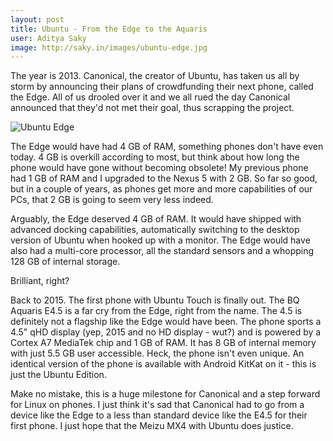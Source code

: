 ```yaml
---
layout: post
title: Ubuntu - From the Edge to the Aquaris
user: Aditya Saky
image: http://saky.in/images/ubuntu-edge.jpg
---
```

The year is 2013. Canonical, the creator of Ubuntu, has taken us all by storm by announcing their plans of crowdfunding their next phone, called the Edge. All of us drooled over it and we all rued the day Canonical announced that they'd not met their goal, thus scrapping the project.

![Ubuntu Edge](http://saky.in/images/ubuntu-edge.jpg "Taken from Phandroid")

The Edge would have had 4 GB of RAM, something phones don't have even today. 4 GB is overkill according to most, but think about how long the phone would have gone without becoming obsolete! My previous phone had 1 GB of RAM and I upgraded to the Nexus 5 with 2 GB. So far so good, but in a couple of years, as phones get more and more capabilities of our PCs, that 2 GB is going to seem very less indeed.

Arguably, the Edge deserved 4 GB of RAM. It would have shipped with advanced docking capabilities, automatically switching to the desktop version of Ubuntu when hooked up with a monitor. The Edge would have also had a multi-core processor, all the standard sensors and a whopping 128 GB of internal storage.

Brilliant, right?

Back to 2015. The first phone with Ubuntu Touch is finally out. The BQ Aquaris E4.5 is a far cry from the Edge, right from the name. The 4.5 is definitely not a flagship like the Edge would have been. The phone sports a 4.5" qHD display (yep, 2015 and no HD display - wut?) and is powered by a Cortex A7 MediaTek chip and 1 GB of RAM. It has 8 GB of internal memory with just 5.5 GB user accessible. Heck, the phone isn't even unique. An identical version of the phone is available with Android KitKat on it - this is just the Ubuntu Edition.

Make no mistake, this is a huge milestone for Canonical and a step forward for Linux on phones. I just think it's sad that Canonical had to go from a device like the Edge to a less than standard device like the E4.5 for their first phone. I just hope that the Meizu MX4 with Ubuntu does justice.
